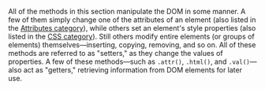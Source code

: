 All of the methods in this section manipulate the DOM in some manner. A few of them simply change one of the attributes of an element (also listed in the <a href="/category/attributes/">Attributes category</a>), while others set an element's style properties (also listed in the <a href="/category/css/">CSS category</a>). Still others modify entire elements (or groups of elements) themselves&#x2014;inserting, copying, removing, and so on. All of these methods are referred to as "setters," as they change the values of properties.
			A few of these methods&#x2014;such as <code>.attr()</code>, <code>.html()</code>, and <code>.val()</code>&#x2014;also act as "getters," retrieving information from DOM elements for later use.
		